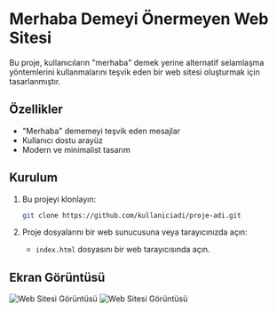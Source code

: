 # Merhaba Demeyi Önermeyen Web Sitesi

Bu proje, kullanıcıların "merhaba" demek yerine alternatif selamlaşma yöntemlerini kullanmalarını teşvik eden bir web sitesi oluşturmak için tasarlanmıştır.

## Özellikler

- "Merhaba" dememeyi teşvik eden mesajlar
- Kullanıcı dostu arayüz
- Modern ve minimalist tasarım

## Kurulum

1. Bu projeyi klonlayın:
    ```sh
    git clone https://github.com/kullaniciadi/proje-adi.git
    ```

2. Proje dosyalarını bir web sunucusuna veya tarayıcınızda açın:
    - `index.html` dosyasını bir web tarayıcısında açın.

## Ekran Görüntüsü

![Web Sitesi Görüntüsü](https://i.hizliresim.com/fwilcik.png)
![Web Sitesi Görüntüsü](https://i.hizliresim.com/6x0j4zw.png)
